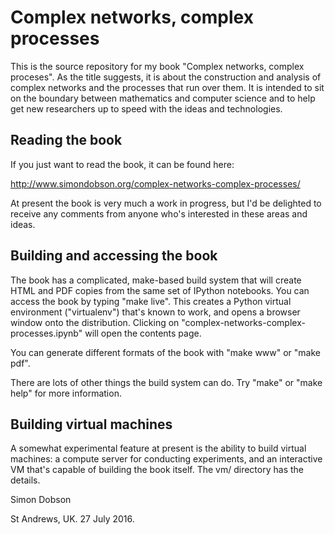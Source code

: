 Complex networks, complex processes
===================================

This is the source repository for my book "Complex networks,
complex proceses". As the title suggests, it is about the construction
and analysis of complex networks and the processes that run over
them. It is intended to sit on the boundary between mathematics and
computer science and to help get new researchers up to speed with the
ideas and technologies.


Reading the book
----------------

If you just want to read the book, it can be found here:

http://www.simondobson.org/complex-networks-complex-processes/

At present the book is very much a work in progress, but I'd be
delighted to receive any comments from anyone who's interested in
these areas and ideas.


Building and accessing the book
-------------------------------

The book has a complicated, make-based build system that will create
HTML and PDF copies from the same set of IPython notebooks. You can
access the book by typing "make live". This creates a Python virtual
environment ("virtualenv") that's known to work, and opens a browser
window onto the distribution. Clicking on
"complex-networks-complex-processes.ipynb" will open the contents page.

You can generate different formats of the book with "make www" or
"make pdf".

There are lots of other things the build system can do. Try "make" or
"make help" for more information. 


Building virtual machines
-------------------------

A somewhat experimental feature at present is the ability to build
virtual machines: a compute server for conducting experiments, and
an interactive VM that's capable of building the book itself. The
vm/ directory has the details. 


Simon Dobson

St Andrews, UK. 27 July 2016.
